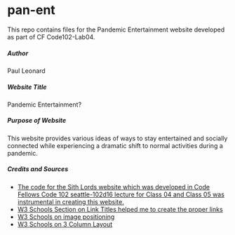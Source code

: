 # pan-ent
This repo contains files for the Pandemic Entertainment website developed as part of CF Code102-Lab04.

##### Author
Paul Leonard

##### Website Title
Pandemic Entertainment?

##### Purpose of Website
This website provides various ideas of ways to stay entertained and socially connected while experiencing a dramatic shift to normal activities during a pandemic.

##### Credits and Sources
- [The code for the Sith Lords website which was developed in Code Fellows Code 102 seattle-102d16 lecture for Class 04 and Class 05 was instrumental in creating this website.](https://github.com/codefellows/seattle-102d16/tree/master/class-04/demo)
- [W3 Schools Section on Link Titles helped me to create the proper links](https://www.w3schools.com/html/html_links.asp)
- [W3 Schools on image positioning](https://www.w3schools.com/howto/howto_css_image_center.asp)
- [W3 Schools on 3 Column Layout](https://www.w3schools.com/howto/howto_css_three_columns.asp)